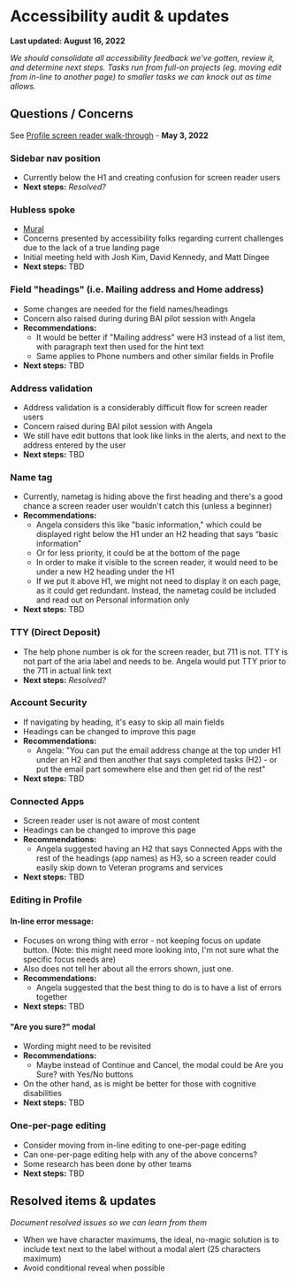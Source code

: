 # Accessibility audit & updates

**Last updated: August 16, 2022**

_We should consolidate all accessibility feedback we've gotten, review it, and determine next steps. Tasks run from full-on projects (eg. moving edit from in-line to another page) to smaller tasks we can knock out as time allows._

## Questions / Concerns

See [Profile screen reader walk-through](https://github.com/department-of-veterans-affairs/va.gov-team/blob/master/products/identity-personalization/profile/product/screen-reader-walkthrough.md) - **May 3, 2022**

### Sidebar nav position 
- Currently below the H1 and creating confusion for screen reader users
-   **Next steps:** _Resolved?_

### Hubless spoke
- [Mural](https://app.mural.co/t/vsa8243/m/vsa8243/1653404244021/d2fdb4d36539e09705429286accaf119db765664?invited=true&sender=u28f508d646c449cc1afe4873) 
- Concerns presented by accessibility folks regarding current challenges due to the lack of a true landing page
- Initial meeting held with Josh Kim, David Kennedy, and Matt Dingee
- **Next steps:** TBD

### Field "headings" (i.e. Mailing address and Home address)
-   Some changes are needed for the field names/headings
-   Concern also raised during during BAI pilot session with Angela
-   **Recommendations:**
	-   It would be better if "Mailing address" were H3 instead of a list item, with paragraph text then used for the hint text
	-   Same applies to Phone numbers and other similar fields in Profile
-   **Next steps:** TBD

### Address validation 
-   Address validation is a considerably difficult flow for screen reader users
-   Concern raised during BAI pilot session with Angela
-   We still have edit buttons that look like links in the alerts, and next to the address entered by the user
-   **Next steps:** TBD

### Name tag
-   Currently, nametag is hiding above the first heading and there's a good chance a screen reader user wouldn't catch this (unless a beginner)
-   **Recommendations:**
	-   Angela considers this like "basic information," which could be displayed right below the H1 under an H2 heading that says “basic information” 
	-   Or for less priority, it could be at the bottom of the page
	-   In order to make it visible to the screen reader, it would need to be under a new H2 heading under the H1
	-   If we put it above H1, we might not need to display it on each page, as it could get redundant. Instead, the nametag could be included and read out on Personal information only
-   **Next steps:** TBD

### TTY (Direct Deposit)
-   The help phone number is ok for the screen reader, but 711 is not. TTY is not part of the aria label and needs to be. Angela would put TTY prior to the 711 in actual link text
-   **Next steps:** _Resolved?_

### Account Security
-   If navigating by heading, it's easy to skip all main fields
-   Headings can be changed to improve this page
-   **Recommendations:**
	-   Angela: "You can put the email address change at the top under H1 under an H2 and then another that says completed tasks (H2) - or put the email part somewhere else and then get rid of the rest"
-   **Next steps:** TBD

### Connected Apps
-   Screen reader user is not aware of most content
-   Headings can be changed to improve this page
-   **Recommendations:**
	-   Angela suggested having an H2 that says Connected Apps with the rest of the headings (app names) as H3, so a screen reader could easily skip down to Veteran programs and services
-   **Next steps:** TBD

### Editing in Profile

#### In-line error message:
-   Focuses on wrong thing with error - not keeping focus on update button. (Note: this might need more looking into, I'm not sure what the specific focus needs are)
-   Also does not tell her about all the errors shown, just one.
-   **Recommendations:**
	-   Angela suggested that the best thing to do is to have a list of errors together
-   **Next steps:** TBD

#### "Are you sure?" modal
- Wording might need to be revisited
- **Recommendations:**
	- Maybe instead of Continue and Cancel, the modal could be Are you Sure? with Yes/No buttons
- On the other hand, as is might be better for those with cognitive disabilities
- **Next steps:** TBD

### One-per-page editing
-   Consider moving from in-line editing to one-per-page editing
-   Can one-per-page editing help with any of the above concerns?
-   Some research has been done by other teams
-   **Next steps:** TBD


## Resolved items & updates

_Document resolved issues so we can learn from them_

-   When we have character maximums, the ideal, no-magic solution is to include text next to the label without a modal alert (25 characters maximum)
-   Avoid conditional reveal when possible
